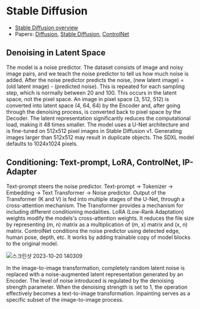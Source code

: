 # Stable Diffusion

- [Stable Diffusion overview](https://stable-diffusion-art.com/how-stable-diffusion-work/)
- Papers: [Diffusion](https://arxiv.org/abs/2006.11239), [Stable Diffusion](https://arxiv.org/abs/2112.10752), [ControlNet](https://arxiv.org/abs/2302.05543)

## Denoising in Latent Space

The model is a noise predictor. The dataset consists of image and noisy image pairs, and we teach the noise predictor to tell us how much noise is added. After the noise predictor predicts the noise, (new latent image) = (old latent image) - (predicted noise). This is repeated for each sampling step, which is normally between 20 and 100. This occurs in the latent space, not the pixel space. An image in pixel space (3, 512, 512) is converted into latent space (4, 64, 64) by the Encoder and, after going through the denoising process, is converted back to pixel space by the Decoder. The latent representation significantly reduces the computational load, making it 48 times smaller. The model uses a U-Net architecture and is fine-tuned on 512x512 pixel images in Stable Diffusion v1. Generating images larger than 512x512 may result in duplicate objects. The SDXL model defaults to 1024x1024 pixels.

## Conditioning: Text-prompt, LoRA, ControlNet, IP-Adapter

Text-prompt steers the noise predictor. Text-prompt -> Tokenizer -> Embedding -> Text Transformer -> Noise predictor. Output of the Transformer (K and V) is fed into multiple stages of the U-Net, through a cross-attention mechanism. The Transformer provides a mechanism for including different conditioning modalities. LoRA (Low-Rank Adaptation) weights modify the models's cross-attention weights. It reduces the file size by representing (m, n) matrix as a multiplication of (m, x) matrix and (x, n) matrix. ControlNet conditions the noise predictor using detected edge, human pose, depth, etc. It works by adding trainable copy of model blocks to the original model.

![스크린샷 2023-10-20 140309](https://github.com/star-bits/blog/assets/93939472/cb1ecaae-254a-48f9-9b19-d0c0bd30460f)

In the image-to-image transformation, completely random latent noise is replaced with a noise-augmented latent representation generated by an Encoder. The level of noise introduced is regulated by the denoising strength parameter. When the denoising strength is set to 1, the operation effectively becomes a text-to-image transformation. Inpainting serves as a specific subset of the image-to-image process.
